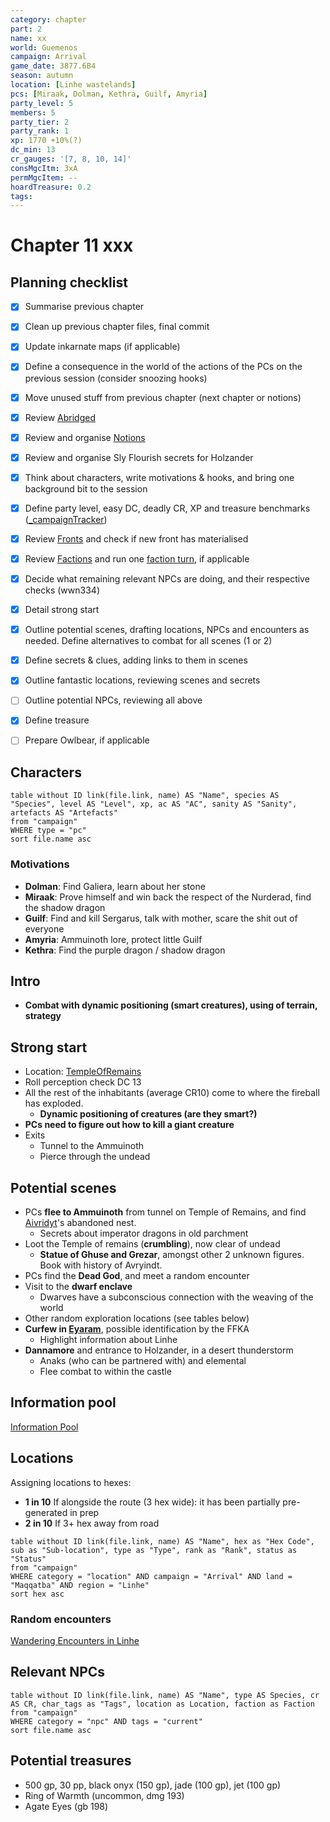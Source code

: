 ```yaml
---
category: chapter
part: 2
name: xx
world: Guemenos
campaign: Arrival
game_date: 3877.6B4
season: autumn
location: [Linhe wastelands]
pcs: [Miraak, Dolman, Kethra, Guilf, Amyria]
party_level: 5
members: 5
party_tier: 2
party_rank: 1
xp: 1770 +10%(?)
dc_min: 13
cr_gauges: '[7, 8, 10, 14]'
consMgcItm: 3xA
permMgcItem: --
hoardTreasure: 0.2
tags: 
---
```


# Chapter 11 xxx

## Planning checklist

- [x] Summarise previous chapter
- [x] Clean up previous chapter files, final commit
- [x] Update inkarnate maps (if applicable)
- [x] Define a consequence in the world of the actions of the PCs on the previous session (consider snoozing hooks)
- [x] Move unused stuff from previous chapter (next chapter or notions)
- [x] Review [Abridged](../context/abridged.md)
- [x] Review and organise [Notions](../../notions.md)
- [x] Review and organise Sly Flourish secrets for Holzander
- [x] Think about characters, write motivations & hooks, and bring one background bit to the session
- [x] Define party level, easy DC, deadly CR, XP and treasure benchmarks ([_campaignTracker](../_campaignTracker.md))
- [x] Review [Fronts](../factions/_fronts.md) and check if new front has materialised
- [x] Review [Factions](../factions/_factionGame.md) and run one [faction turn](../../rules/factionRules.md), if applicable
- [x] Decide what remaining relevant NPCs are doing, and their respective checks (wwn334)
- [x] Detail strong start
- [x] Outline potential scenes, drafting locations, NPCs and encounters as needed. Define alternatives to combat for all scenes (1 or 2)
- [x] Define secrets & clues, adding links to them in scenes
- [x] Outline fantastic locations, reviewing scenes and secrets
- [ ] Outline potential NPCs, reviewing all above
- [x] Define treasure
- [ ] Prepare Owlbear, if applicable


## Characters

```dataview
table without ID link(file.link, name) AS "Name", species AS "Species", level AS "Level", xp, ac AS "AC", sanity AS "Sanity", artefacts AS "Artefacts"
from "campaign"
WHERE type = "pc"
sort file.name asc
```

### Motivations
- **Dolman**: Find Galiera, learn about her stone
- **Miraak**: Prove himself and win back the respect of the Nurderad, find the shadow dragon
- **Guilf**: Find and kill Sergarus, talk with mother, scare the shit out of everyone
- **Amyria**: Ammuinoth lore, protect little Guilf
- **Kethra**: Find the purple dragon / shadow dragon

## Intro

- **Combat with dynamic positioning (smart creatures), using of terrain, strategy**

## Strong start

- Location: [TempleOfRemains](../locations/templeOfRemains.md)
- Roll perception check DC 13
- All the rest of the inhabitants (average CR10) come to where the fireball has exploded.
	- **Dynamic positioning of creatures (are they smart?)**
- **PCs need to figure out how to kill a giant creature**
- Exits
	- Tunnel to the Ammuinoth
	- Pierce through the undead

## Potential scenes

- PCs **flee to Ammuinoth** from tunnel on Temple of Remains, and find [Aivridyt](../npcs/aivridyt.md)'s abandoned nest.
	- Secrets about imperator dragons in old parchment
- Loot the Temple of remains (**crumbling**), now clear of undead
	- **Statue of Ghuse and Grezar**, amongst other 2 unknown figures. Book with history of Avryindt.
- PCs find the **Dead God**, and meet a random encounter
- Visit to the **dwarf enclave**
	- Dwarves have a subconscious connection with the weaving of the world
- Other random exploration locations (see tables below)
- **Curfew in [Eyaram](../locations/eyaram.md)**, possible identification by the FFKA
	- Highlight information about Linhe
- **Dannamore** and entrance to Holzander, in a desert thunderstorm
	- Anaks (who can be partnered with) and elemental
	- Flee combat to within the castle

## Information pool

[Information Pool](_informationPool.md)

## Locations

Assigning locations to hexes:
- **1 in 10** If alongside the route (3 hex wide): it has been partially pre-generated in prep
- **2 in 10** If 3+ hex away from road

```dataview
table without ID link(file.link, name) AS "Name", hex as "Hex Code", sub as "Sub-location", type as "Type", rank as "Rank", status as "Status"
from "campaign"
WHERE category = "location" AND campaign = "Arrival" AND land = "Maqqatba" AND region = "Linhe"
sort hex asc
```

### Random encounters

[Wandering Encounters in Linhe](../context/secrets/secretsRealms.md#Wandering%20Encounters%20in%20Linhe)


## Relevant NPCs

```dataview
table without ID link(file.link, name) AS "Name", type AS Species, cr AS CR, char_tags as "Tags", location as Location, faction as Faction
from "campaign"
WHERE category = "npc" AND tags = "current"
sort file.name asc
```

## Potential treasures

- 500 gp, 30 pp, black onyx (150 gp), jade (100 gp), jet (100 gp)
- Ring of Warmth (uncommon, dmg 193)
- Agate Eyes (gb 198)
